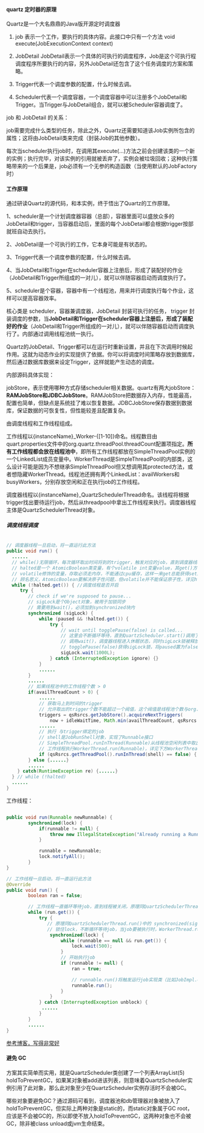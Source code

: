 #### quartz 定时器的原理

Quartz是一个大名鼎鼎的Java版开源定时调度器

1. job
表示一个工作，要执行的具体内容。此接口中只有一个方法
void execute(JobExecutionContext context)

2. JobDetail
JobDetail表示一个具体的可执行的调度程序，Job是这个可执行程调度程序所要执行的内容，另外JobDetail还包含了这个任务调度的方案和策略。

3. Trigger代表一个调度参数的配置，什么时候去调。

4. Scheduler代表一个调度容器，一个调度容器中可以注册多个JobDetail和Trigger。当Trigger与JobDetail组合，就可以被Scheduler容器调度了。

job 和 JobDetail 的关系：

job需要完成什么类型的任务，除此之外，Quartz还需要知道该Job实例所包含的属性；这将由JobDetail类来完成（封装Job的其他参数）。

每次当scheduler执行job时，在调用其execute(…)方法之前会创建该类的一个新的实例；执行完毕，对该实例的引用就被丢弃了，实例会被垃圾回收；这种执行策略带来的一个后果是，job必须有一个无参的构造函数（当使用默认的JobFactory时）





#### 工作原理

通过研读Quartz的源代码，和本实例，终于悟出了Quartz的工作原理。

1、scheduler是一个计划调度器容器（总部），容器里面可以盛放众多的JobDetail和trigger，当容器启动后，里面的每个JobDetail都会根据trigger按部就班自动去执行。

2、JobDetail是一个可执行的工作，它本身可能是有状态的。

3、Trigger代表一个调度参数的配置，什么时候去调。

4、当JobDetail和Trigger在scheduler容器上注册后，形成了装配好的作业（JobDetail和Trigger所组成的一对儿），就可以伴随容器启动而调度执行了。

5、scheduler是个容器，容器中有一个线程池，用来并行调度执行每个作业，这样可以提高容器效率。

核心类是 scheduler，容器兼调度器，JobDetail 封装可执行的任务， trigger 封装调度的参数，当**JobDetail和Trigger在scheduler容器上注册后，形成了装配好的作业**（JobDetail和Trigger所组成的一对儿），就可以伴随容器启动而调度执行了。内部通过调用线程池统一执行。

Quartz的JobDetail、Trigger都可以在运行时重新设置，并且在下次调用时候起作用。这就为动态作业的实现提供了依据。你可以将调度时间策略存放到数据库，然后通过数据库数据来设定Trigger，这样就能产生动态的调度。

内部源码具体实现：

jobStore，表示使用哪种方式存储scheduler相关数据。quartz有两大jobStore：**RAMJobStore和JDBCJobStore**。RAMJobStore把数据存入内存，性能最高，配置也简单，但缺点是系统挂了难以恢复数据。JDBCJobStore保存数据到数据库，保证数据的可恢复性，但性能较差且配置复杂。


由调度线程和工作线程组成。

工作线程以{instanceName}_Worker-{[1-10]}命名。线程数目由quart.properties文件中的org.quartz.threadPool.threadCount配置项指定。**所有工作线程都会放在线程池中**，即所有工作线程都放在SimpleThreadPool实例的一个LinkedList<WorkerThread>成员变量中。WorkerThread是SimpleThreadPool的内部类，这么设计可能是因为不想继承SimpleThreadPool但又想调用其protected方法，或者想隐藏WorkerThread。线程池还拥有两个LinkedList<WorkerThread>：availWorkers和busyWorkers，分别存放空闲和正在执行job的工作线程。

调度器线程以{instanceName}_QuartzSchedulerThread命名。该线程将根据trigger找出要待运行job，然后从threadpool中拿出工作线程来执行。调度器线程主体是QuartzSchedulerThread对象。

##### 调度线程调度

```java

// 调度器线程一旦启动，将一直运行此方法
public void run() {
  ......
  // while()无限循环，每次循环取出时间将到的trigger，触发对应的job，直到调度器线程被关闭
  // halted是一个 AtomicBoolean类变量，有个volatile int变量value，其get()方法仅仅简单的一句return value != 0，get()返回结果表示调度器线程是否开关
  // volatile修饰的变量，存取必须走内存，不能通过cpu缓存，这样一来get总能获得set的最新真实值，因此volatile变量适合用来存放简单的状态信息
  // 顾名思义，AtomicBoolean要解决原子性问题，但volatile并不能保证原子性，详见http://blog.csdn.net/wxwzy738/article/details/43238089
  while (!halted.get()) { //调度线程是否开启
     try {
        // check if we're supposed to pause...
        // sigLock是个Object对象，被用于加锁同步
        // 需要用到wait()，必须加到synchronized块内
        synchronized (sigLock) {
            while (paused && !halted.get()) {
                try {
                    // wait until togglePause(false) is called...
                    // 这里会不断循环等待，直到QuartzScheduler.start()调用了togglePause(false)
                    // 调用wait()，调度器线程进入休眠状态，同时sigLock锁被释放
                    // togglePause(false)获得sigLock锁，将paused置为false，使调度器线程能够退出此循环，同时执行sigLock.notifyAll()唤醒调度器线程
                    sigLock.wait(1000L);
                } catch (InterruptedException ignore) {}
            }
            ......
        }
        ......
        // 如果线程池中的工作线程个数 > 0
        if(availThreadCount > 0) {
            ......
            // 获取马上到时间的trigger
            // 允许取出的trigger个数不能超过一个阀值，这个阀值是线程池个数与org.quartz.scheduler.batchTriggerAcquisitionMaxCount配置值间的最小者
            triggers = qsRsrcs.getJobStore().acquireNextTriggers(
                now + idleWaitTime, Math.min(availThreadCount, qsRsrcs.getMaxBatchSize()), qsRsrcs.getBatchTimeWindow());
            ......
            // 执行 与trigger绑定的job
            // shell是JobRunShell对象，实现了Runnable接口
            // SimpleThreadPool.runInThread(Runnable)从线程池空闲列表中取出一个工作线程
            // 工作线程执行WorkerThread.run(Runnable)，详见下方WorkerThread的讲解
            if (qsRsrcs.getThreadPool().runInThread(shell) == false) { ...... }
        } else {......}
        ......
    } catch(RuntimeException re) {......}
  } // while (!halted)
  ......
}

```

工作线程：

```java

public void run(Runnable newRunnable) {
        synchronized(lock) {
            if(runnable != null) {
                throw new IllegalStateException("Already running a Runnable!");
            }

            runnable = newRunnable;
            lock.notifyAll();
        }
}

// 工作线程一旦启动，将一直运行此方法
@Override
public void run() {
        boolean ran = false;

        // 工作线程一直循环等待job，直到线程被关闭，原理同QuartzSchedulerThread.run()中的halted.get()
        while (run.get()) {
            try {
               // 原理同QuartzSchedulerThread.run()中的 synchronized(sigLock)
               // 锁住lock，不断循环等待job，当job要被执行时，WorkerThread.run(Runnable)被调用，job运行环境被赋值给runnable
                synchronized(lock) {
                    while (runnable == null && run.get()) {
                        lock.wait(500);
                    }
                    // 开始执行job
                    if (runnable != null) {
                        ran = true;

                        // runnable.run()将触发运行job实现类（比如JobImpl.execute()）
                        runnable.run();
                    }
                }
            } catch (InterruptedException unblock) {
             ......
            }
        }
        ......
}

```

[参考博客，写得非常好](http://www.jianshu.com/p/164fbbdd0449)


#### 避免 GC

方案其实简单而实用，就是QuartzScheduler类创建了一个列表ArrayList<Object>(5) holdToPreventGC，如果某对象被add进该列表，则意味着QuartzScheduler实例引用了此对象，那么此对象至少在QuartzScheduler实例存活时不会被GC。

哪些对象要避免GC？通过源码可看到，调度器池和db管理器对象被放入了holdToPreventGC，但实际上两种对象是static的，而static对象属于GC root，应该是不会被GC的，所以即使不放入holdToPreventGC，这两种对象也不会被GC，除非被class unload或jvm生命结束。
